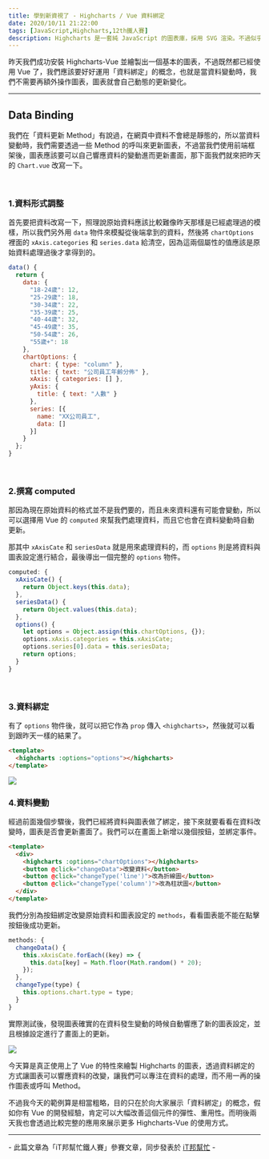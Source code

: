 ```yaml
---
title: 學到新資視了 - Highcharts / Vue 資料綁定
date: 2020/10/11 21:22:00
tags: [JavaScript,Highcharts,12th鐵人賽]
description: Highcharts 是一套純 JavaScript 的圖表庫，採用 SVG 渲染。不過似乎是使用人數較少的關係，國內的相關文章寥寥可數，加上官方文件的中翻文本也是較舊的版號，所以這次希望能以一個使用過 Highcharts 的開發者角度來跟各位介紹它，希望以我的使用經驗可以讓大家認識 Highcharts 的強大功能與應用，那就先來看看它的優點與特性吧！
---
```


昨天我們成功安裝 Highcharts-Vue 並繪製出一個基本的圖表，不過既然都已經使用 Vue 了，我們應該要好好運用「資料綁定」的概念，也就是當資料變動時，我們不需要再額外操作圖表，圖表就會自己動態的更新變化。

---

## Data Binding

我們在「資料更新 Method」有說過，在網頁中資料不會總是靜態的，所以當資料變動時，我們需要透過一些 Method 的呼叫來更新圖表，不過當我們使用前端框架後，圖表應該要可以自己響應資料的變動進而更新畫面，那下面我們就來把昨天的 `Chart.vue` 改寫一下。

<br/>

### 1.資料形式調整

首先要把資料改寫一下，照理說原始資料應該比較難像昨天那樣是已經處理過的模樣，所以我們另外用 `data` 物件來模擬從後端拿到的資料，然後將 `chartOptions` 裡面的 `xAxis.categories` 和 `series.data` 給清空，因為這兩個屬性的值應該是原始資料處理過後才拿得到的。

```javascript
data() {
  return {
    data: {
      "18-24歲": 12,
      "25-29歲": 18,
      "30-34歲": 22,
      "35-39歲": 25,
      "40-44歲": 32,
      "45-49歲": 35,
      "50-54歲": 26,
      "55歲+": 18
    },
    chartOptions: {
      chart: { type: "column" },
      title: { text: "公司員工年齡分佈" },
      xAxis: { categories: [] },
      yAxis: { 
        title: { text: "人數" }
      },
      series: [{ 
        name: "XX公司員工",
        data: []
      }]
    }
  };
}
```

<br/>

### 2.撰寫 computed

那因為現在原始資料的格式並不是我們要的，而且未來資料還有可能會變動，所以可以選擇用 Vue 的 `computed` 來幫我們處理資料，而且它也會在資料變動時自動更新。

那其中 `xAxisCate` 和 `seriesData` 就是用來處理資料的，而 `options` 則是將資料與圖表設定進行結合，最後導出一個完整的 `options` 物件。

```javascript
computed: {
  xAxisCate() {
    return Object.keys(this.data);
  },
  seriesData() {
    return Object.values(this.data);
  },
  options() {
    let options = Object.assign(this.chartOptions, {});
    options.xAxis.categories = this.xAxisCate;
    options.series[0].data = this.seriesData;
    return options;
  }
}
```

<br/>

### 3.資料綁定

有了 `options` 物件後，就可以把它作為 `prop` 傳入 `<highcharts>`，然後就可以看到跟昨天一樣的結果了。

```html
<template>
  <highcharts :options="options"></highcharts>
</template>
```

<img src="/img/content/highcharts-27/vue-chart.png" style="max-width: 800px;" />

<br/>

### 4.資料變動

經過前面幾個步驟後，我們已經將資料與圖表做了綁定，接下來就要看看在資料改變時，圖表是否會更新畫面了。我們可以在畫面上新增以幾個按鈕，並綁定事件。

```html
<template>
  <div>
    <highcharts :options="chartOptions"></highcharts>
    <button @click="changeData">改變資料</button>
    <button @click="changeType('line')">改為折線圖</button>
    <button @click="changeType('column')">改為柱狀圖</button>
  </div>
</template>
```

我們分別為按鈕綁定改變原始資料和圖表設定的 `methods`，看看圖表能不能在點擊按鈕後成功更新。

```javascript
methods: {
  changeData() {
    this.xAxisCate.forEach((key) => {
      this.data[key] = Math.floor(Math.random() * 20);
    });
  },
  changeType(type) {
    this.options.chart.type = type;
  }
}
```

實際測試後，發現圖表確實的在資料發生變動的時候自動響應了新的圖表設定，並且根據設定進行了畫面上的更新。

<img src="/img/content/highcharts-27/vue-binding.gif" style="max-width: 800px;" />

<br/>

今天算是真正使用上了 Vue 的特性來繪製 Highcharts 的圖表，透過資料綁定的方式讓圖表可以響應資料的改變，讓我們可以專注在資料的處理，而不用一再的操作圖表或呼叫 Method。

不過我今天的範例算是相當粗略，目的只在於向大家展示「資料綁定」的概念，假如你有 Vue 的開發經驗，肯定可以大幅改善這個元件的彈性、重用性。而明後兩天我也會透過比較完整的應用來展示更多 Highcharts-Vue 的使用方式。


---

\- 此篇文章為「iT邦幫忙鐵人賽」參賽文章，同步發表於 [iT邦幫忙](https://ithelp.ithome.com.tw/articles/10252156) -


